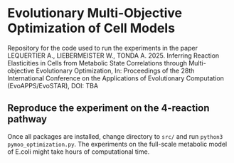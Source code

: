 # Evolutionary Multi-Objective Optimization of Cell Models
Repository for the code used to run the experiments in the paper LEQUERTIER A., LIEBERMEISTER W., TONDA A. 2025. Inferring Reaction Elasticities in Cells from Metabolic State Correlations through Multi-objective Evolutionary Optimization, In: Proceedings of the 28th International Conference on the Applications of Evolutionary Computation (EvoAPPS/EvoSTAR), DOI: TBA

## Reproduce the experiment on the 4-reaction pathway 
Once all packages are installed, change directory to `src/` and run `python3 pymoo_optimization.py`. The experiments on the full-scale metabolic model of E.coli might take hours of computational time.